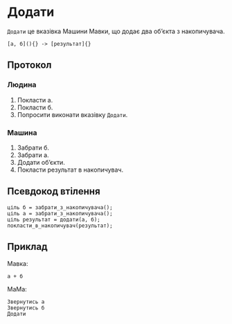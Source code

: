 # Додати

`Додати` <keyword>це</keyword> вказівка <subject>Машини Мавки</subject>, що додає два обʼєкта з накопичувача.

```
[а, б](){} -> [результат]{}
```

## Протокол

### Людина

1. Покласти а.
2. Покласти б.
3. Попросити виконати вказівку `Додати`.

### Машина

1. Забрати б.
2. Забрати а.
3. Додати обʼєкти.
4. Покласти результат в накопичувач.

## Псевдокод втілення

```ціль
ціль б = забрати_з_накопичувача();
ціль а = забрати_з_накопичувача();
ціль результат = додати(а, б);
покласти_в_накопичувач(результат);
```

## Приклад

<subject>Мавка</subject>:

```мавка
а + б
```

<subject>МаМа</subject>:

```мама
Звернутись а
Звернутись б
Додати
```